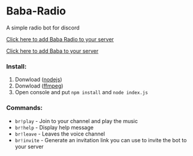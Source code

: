 # Baba-Radio
A simple radio bot for discord

[Click here to add Baba Radio to your server](https://discordapp.com/oauth2/authorize?&client_id=321784105119514625&scope=bot&permissions=36702208)

[Click here to add Baba to your server](https://discordapp.com/oauth2/authorize?&client_id=273463982625652737&scope=bot&permissions=470019135)

### Install:
1. Donwload ([nodejs](https://nodejs.org/es/))
2. Donwload ([ffmpeg](https://ffmpeg.org/))
3. Open console and put `npm install` and `node index.js`

### Commands:
- `br!play` - Join to your channel and play the music
- `br!help` - Display help message
- `br!leave` - Leaves the voice channel
- `br!invite` - Generate an invitation link you can use to invite the bot to your server
